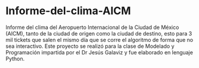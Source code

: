 # Informe-del-clima-AICM
Informe del clima del Aeropuerto Internacional de la Ciudad de México (AICM), tanto de la ciudad de origen como la ciudad de destino, esto para 3 mil tickets que salen el mismo día que se corre el algoritmo de forma que no sea interactivo. Este proyecto se realizó para la clase de Modelado y Programación impartida por el Dr Jesús Galaviz y fue elaborado en lenguaje Python.
